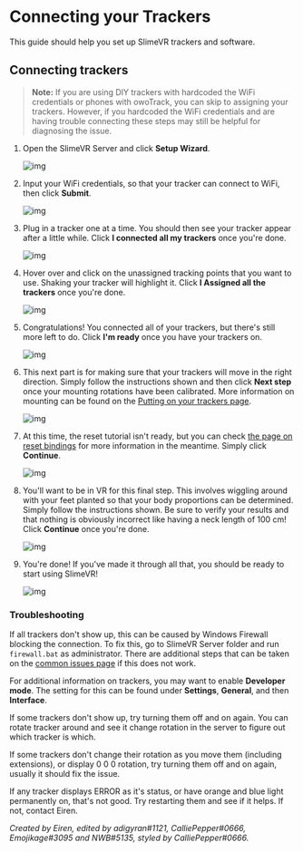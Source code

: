 # Connecting your Trackers

This guide should help you set up SlimeVR trackers and software.


## Connecting trackers

> **Note:** If you are using DIY trackers with hardcoded the WiFi credentials or phones with owoTrack, you can skip to assigning your trackers. However, if you hardcoded the WiFi credentials and are having trouble connecting these steps may still be helpful for diagnosing the issue.

1. Open the SlimeVR Server and click **Setup Wizard**.

   ![img](../assets/img/Setup_Welcome.png)

1. Input your WiFi credentials, so that your tracker can connect to WiFi, then click **Submit**.

   ![img](../assets/img/Setup_WiFi.png)

1. Plug in a tracker one at a time. You should then see your tracker appear after a little while. Click **I connected all my trackers** once you're done.

   ![img](../assets/img/Setup_Connect-Trackers.png)

1. Hover over and click on the unassigned tracking points that you want to use. Shaking your tracker will highlight it. Click **I Assigned all the trackers** once you're done.

   ![img](../assets/img/Setup_Assignment.png)

1. Congratulations! You connected all of your trackers, but there's still more left to do. Click **I'm ready** once you have your trackers on.

   ![img](../assets/img/Setup_NotDone.png)

1. This next part is for making sure that your trackers will move in the right direction. Simply follow the instructions shown and then click **Next step** once your mounting rotations have been calibrated. More information on mounting can be found on the [Putting on your trackers page](putting-on-trackers.md).

   ![img](../assets/img/Setup_Mounting.png)

1. At this time, the reset tutorial isn't ready, but you can check [the page on reset bindings](setting-reset-bindings.md) for more information in the meantime. Simply click **Continue**.

   ![img](../assets/img/Setup_Reset.png)

1. You'll want to be in VR for this final step. This involves wiggling around with your feet planted so that your body proportions can be determined. Simply follow the instructions shown. Be sure to verify your results and that nothing is obviously incorrect like having a neck length of 100 cm! Click **Continue** once you're done.

   ![img](../assets/img/Setup_Proportions.png)

1. You're done! If you've made it through all that, you should be ready to start using SlimeVR!

   ![img](../assets/img/Setup_Done.png)


### Troubleshooting

If all trackers don't show up, this can be caused by Windows Firewall blocking the connection. To fix this, go to SlimeVR Server folder and run `firewall.bat` as administrator. There are additional steps that can be taken on the [common issues page](../common-issues.md#the-trackers-are-connected-to-my-wifi-but-dont-turn-up-on-slimevr) if this does not work.

For additional information on trackers, you may want to enable **Developer mode**. The setting for this can be found under **Settings**, **General**, and then **Interface**.

If some trackers don't show up, try turning them off and on again. You can rotate tracker around and see it change rotation in the server to figure out which tracker is which.

If some trackers don't change their rotation as you move them (including extensions), or display 0 0 0 rotation, try turning them off and on again, usually it should fix the issue.

If any tracker displays ERROR as it's status, or have orange and blue light permanently on, that's not good. Try restarting them and see if it helps. If not, contact Eiren.

*Created by Eiren, edited by adigyran#1121, CalliePepper#0666, Emojikage#3095 and NWB#5135, styled by CalliePepper#0666.*
